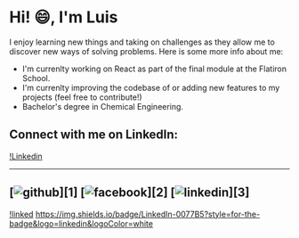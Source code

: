 # Hi! :smile:, I'm Luis

I enjoy learning new things and taking on challenges as they allow me to discover new ways of solving problems. Here is some more info about me:
* I'm currenlty working on React as part of the final module at the Flatiron School. 
* I'm currenlty improving the codebase of or adding new features to my projects (feel free to contribute!)
* Bachelor's degree in Chemical Engineering.

## Connect with me on LinkedIn:
[!Linkedin](https://www.linkedin.com/in/luis-martinez-mosquete)

---
[![github](https://cloud.githubusercontent.com/assets/17016297/18839843/0e06a67a-83d2-11e6-993a-b35a182500e0.png)][1]
[![facebook](https://cloud.githubusercontent.com/assets/17016297/18839836/0a06deb4-83d2-11e6-8078-1d0974af0f63.png)][2]
[![linkedin](https://cloud.githubusercontent.com/assets/17016297/18839848/0fc7e74e-83d2-11e6-8c6a-277fc9d6e067.png)][3]
---

[!linked](https://camo.githubusercontent.com/2b904313e8a94a29dde1a57258684a3e07310da404ba076c29c2528b83edf730/68747470733a2f2f696d6167652e666c617469636f6e2e636f6d2f69636f6e732f706e672f3531322f3137342f3137343835372e706e67)
https://img.shields.io/badge/LinkedIn-0077B5?style=for-the-badge&logo=linkedin&logoColor=white


